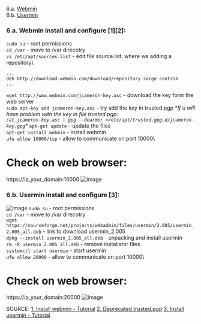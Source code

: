  6.a. [Webmin](#webmin)\
 6.b. [Usermin](#usermin)

### 6.a. Webmin install and configure [1][2]: <a name="webmin"></a>

```sudo su``` - root permissions\
```cd /var``` - move to /var direcotry\
```vi /etc/apt/sources.list``` - edit file source.list, where we adding a repository\
```
...
deb http://download.webmin.com/download/repository sarge contrib
...

```
```wget http://www.webmin.com/jcameron-key.asc``` - download the key form the web server\
```sudo apt-key add jcameron-key.asc``` - try add the key in trusted.pgp
**If u will have problem with the key in file trusted.pgp:\
```cat jcameron-key.asc | gpg --dearmor >/etc/apt/trusted.gpg.d/jcameron-key.gpg```\**
```apt-get update``` - update the files\
```apt-get install webmin``` - install webmin\
```ufw allow 10000/tcp``` - allow to communicate on port 10000\

# Check on web browser:
https://ip_your_domain:10000
![image](https://github.com/BeNNeTTcik/ubuntu_apache/assets/42866234/0f291f42-54bb-404d-9298-3da423ce0a09)


### 6.b. Usermin install and configure [3]: <a name="usermin"></a>

![image](https://github.com/BeNNeTTcik/ubuntu_apache/assets/42866234/62d6aee8-70f5-4a5f-84d9-d3e8c577a52c)
```sudo su``` -  root permissions\
```cd /var``` - move to /var direcotry\
```wget https://sourceforge.net/projects/webadmin/files/usermin/2.005/usermin_2.005_all.deb``` - link to download usermin_2.005\
```dpkg --install usermin_2.005_all.deb``` - unpacking and install usermin\
```rm -R usermin_2.005_all.deb``` - remove installator files\
```systemctl start usermin``` - start usermin\
```ufw allow 20000``` - allow to communicate on port 10000\

# Check on web browser:
https://ip_your_domain:20000
![image](https://github.com/BeNNeTTcik/ubuntu_apache/assets/42866234/a5b18335-e4b5-4829-aefc-1a63427ca9de)



SOURCE:
[1. Install webmin - Tutorial](https://www.digitalocean.com/community/tutorials/how-to-install-webmin-on-ubuntu-16-04)
[2. Deprecated trusted.pgp](https://github.com/webmin/webmin/issues/1629)
[3. Install usermin - Tutorial](https://idroot.us/install-usermin-ubuntu-20-04/)
